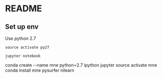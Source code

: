 # README

## Set up env

Use python 2.7

```source activate py27```

```jupyter notebook```

conda create --name mne python=2.7 ipython jupyter
source activate mne
conda install mne pysurfer nilearn
